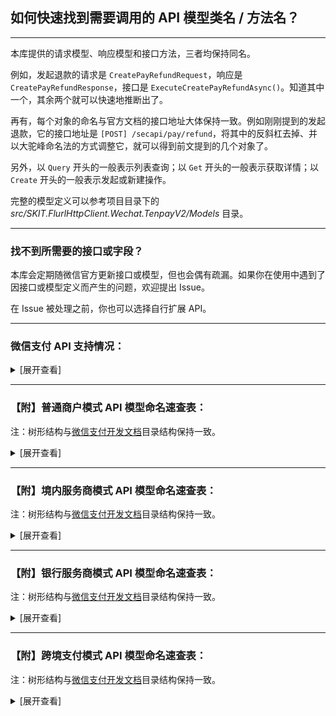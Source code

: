 ﻿## 如何快速找到需要调用的 API 模型类名 / 方法名？

---

本库提供的请求模型、响应模型和接口方法，三者均保持同名。

例如，发起退款的请求是 `CreatePayRefundRequest`，响应是 `CreatePayRefundResponse`，接口是 `ExecuteCreatePayRefundAsync()`。知道其中一个，其余两个就可以快速地推断出了。

再有，每个对象的命名与官方文档的接口地址大体保持一致。例如刚刚提到的发起退款，它的接口地址是 `[POST] /secapi/pay/refund`，将其中的反斜杠去掉、并以大驼峰命名法的方式调整它，就可以得到前文提到的几个对象了。

另外，以 `Query` 开头的一般表示列表查询；以 `Get` 开头的一般表示获取详情；以 `Create` 开头的一般表示发起或新建操作。

完整的模型定义可以参考项目目录下的 _src/SKIT.FlurlHttpClient.Wechat.TenpayV2/Models_ 目录。

---

### 找不到所需要的接口或字段？

本库会定期随微信官方更新接口或模型，但也会偶有疏漏。如果你在使用中遇到了因接口或模型定义而产生的问题，欢迎提出 Issue。

在 Issue 被处理之前，你也可以选择自行扩展 API。

---

### 微信支付 API 支持情况：

<details>

<summary>[展开查看]</summary>

|     |               微信 API                |             商户类型             |         备注         |
| :-: | :-----------------------------------: | :------------------------------: | :------------------: |
|  √  |         支付产品：付款码支付          | 普通商户 & 境内服务商 & 跨境支付 |                      |
|  √  |         支付产品：JSAPI 支付          | 普通商户 & 境内服务商 & 跨境支付 |                      |
|  √  |         支付产品：Native 支付         | 普通商户 & 境内服务商 & 跨境支付 |                      |
|  √  |          支付产品：APP 支付           | 普通商户 & 境内服务商 & 跨境支付 |                      |
|  √  |           支付产品：H5 支付           | 普通商户 & 境内服务商 & 跨境支付 |                      |
|  √  |         支付产品：小程序支付          | 普通商户 & 境内服务商 & 跨境支付 |                      |
|  ×  |     <del>支付产品：刷脸支付</del>     |      普通商户 & 境内服务商       | 异构协议，需独立模块 |
|  ×  | <del>支付工具：代金券或立减优惠</del> |      普通商户 & 境内服务商       |   请升级至 v3 API    |
|  √  |          支付工具：现金红包           |      普通商户 & 境内服务商       |                      |
|  √  |         支付工具：小程序红包          |      普通商户 & 境内服务商       |                      |
|  √  |         支付工具：付款到零钱          |             普通商户             |                      |
|  √  |        支付工具：付款到银行卡         |             普通商户             |                      |
|  ×  |       <del>支付工具：分账</del>       |      普通商户 & 境内服务商       |   请升级至 v3 API    |
|  √  |   支付工具：扣款服务（原委托代扣）    |      普通商户 & 境内服务商       |                      |
|  √  |          支付工具：酒店押金           |            境内服务商            |                      |
|  √  |          支付工具：车主服务           |            境内服务商            |                      |
|  √  |               清关报关                |             普通商户             |                      |
|  ×  |        <del>特约商户进件</del>        |            境内服务商            |   请升级至 v3 API    |
|  √  |             特约商户配置              |            银行服务商            |                      |
|  ×  |        <del>风控数据同步</del>        |            银行服务商            |   请升级至 v3 API    |
|  ×  |      <del>事中风险服务接口</del>      |            银行服务商            |   请升级至 v3 API    |
|  √  |         境外支付：子商户进件          |             跨境支付             |                      |
|  ×  |     <del>境外支付：融合钱包</del>     |             跨境支付             |   请升级至 v3 API    |
|  ×  |       <del>境外支付：报关</del>       |             跨境支付             |   请升级至 v3 API    |

</details>

---

### 【附】普通商户模式 API 模型命名速查表：

注：树形结构与[微信支付开发文档](https://pay.weixin.qq.com/wiki/doc/api/index.html)目录结构保持一致。

<details>

<summary>[展开查看]</summary>

-   支付产品

    -   付款码支付：

        -   付款码支付：`CreatePayMicroPay`

        -   查询订单：`GetPayOrder`

        -   撤销订单：`ReversePayOrder`

        -   申请退款：`CreatePayRefund`

        -   查询退款：`GetPayRefund`

        -   下载交易账单：`DownloadPayBill`

        -   下载资金账单：`DownloadPayFundFlow`

        -   交易保障：`SubmitPayITILReport`

        -   付款码查询 OpenID：`ToolsAuthCodeToOpenId`

        -   拉取订单评价数据：`BatchQueryBillComment`

    -   JSAPI 支付：

        -   统一下单：`CreatePayUnifiedOrder`

        -   查询订单：`GetPayOrder`

        -   关闭订单：`ClosePayOrder`

        -   申请退款：`CreatePayRefund`

        -   查询退款：`GetPayRefund`

        -   下载交易账单：`DownloadPayBill`

        -   下载资金账单：`DownloadPayFundFlow`

        -   交易保障：`SubmitPayITILReport`

        -   拉取订单评价数据：`BatchQueryBillComment`

    -   Native 支付：

        -   统一下单：`CreatePayUnifiedOrder`

        -   查询订单：`GetPayOrder`

        -   关闭订单：`ClosePayOrder`

        -   申请退款：`CreatePayRefund`

        -   查询退款：`GetPayRefund`

        -   下载交易账单：`DownloadPayBill`

        -   下载资金账单：`DownloadPayFundFlow`

        -   交易保障：`SubmitPayITILReport`

        -   转换短链接：`ToolsShortUrl`

        -   拉取订单评价数据：`BatchQueryBillComment`

    -   APP 支付：

        -   统一下单：`CreatePayUnifiedOrder`

        -   查询订单：`GetPayOrder`

        -   关闭订单：`ClosePayOrder`

        -   申请退款：`CreatePayRefund`

        -   查询退款：`GetPayRefund`

        -   下载交易账单：`DownloadPayBill`

        -   下载资金账单：`DownloadPayFundFlow`

        -   交易保障：`SubmitPayITILReport`

        -   拉取订单评价数据：`BatchQueryBillComment`

    -   H5 支付：

        -   统一下单：`CreatePayUnifiedOrder`

        -   查询订单：`GetPayOrder`

        -   关闭订单：`ClosePayOrder`

        -   申请退款：`CreatePayRefund`

        -   查询退款：`GetPayRefund`

        -   下载交易账单：`DownloadPayBill`

        -   下载资金账单：`DownloadPayFundFlow`

        -   交易保障：`SubmitPayITILReport`

        -   拉取订单评价数据：`BatchQueryBillComment`

    -   小程序支付：

        -   统一下单：`CreatePayUnifiedOrder`

        -   查询订单：`GetPayOrder`

        -   关闭订单：`ClosePayOrder`

        -   申请退款：`CreatePayRefund`

        -   查询退款：`GetPayRefund`

        -   下载交易账单：`DownloadPayBill`

        -   下载资金账单：`DownloadPayFundFlow`

        -   交易保障：`SubmitPayITILReport`

        -   拉取订单评价数据：`BatchQueryBillComment`

-   支付工具：

    -   现金红包：

        -   发放红包：`SendPayMarketingTransfersRedPack`

        -   发放裂变红包：`SendPayMarketingTransfersGroupRedPack`

        -   查询红包记录：`GetPayMarketingTransfersRedPackInfo`

    -   小程序红包：

        -   发放红包：`SendPayMarketingTransfersMiniProgramRedPack`

        -   查询红包记录：`GetPayMarketingTransfersRedPackInfo`

    -   付款到零钱：

        -   付款：`CreatePayMarketingTransfersPromotionTransfer`

        -   查询付款：`GetPayMarketingTransfersTransferInfo`

    -   付款到银行卡：

        -   付款到银行卡：`CreatePayServicePartnerTransfersPayToBank`

        -   查询付款银行卡：`GetPayServicePartnerTransfersPayToBankInfo`

        -   获取 RSA 加密公钥：`GetRiskPublicKey`

    -   扣款服务：

        -   APP 纯签约：`CreatePAPPayPreEntrustWeb`

        -   H5 纯签约：`CreatePAPPayH5EntrustWeb`

        -   支付中签约：`CreateContractOrder`

        -   申请扣款：`ApplyPAPPay`

        -   申请解约：`DeletePAPPayContract`

        -   查询订单：`GetPayOrder`

        -   查询签约关系：`GetPAPPayContract`

    -   车主平台：

        -   用户入场通知：`NotifyVehiclePay`

        -   申请扣款：`ApplyVehiclePay`

        -   下载交易账单：`DownloadPayBill`

        -   申请退款：`CreatePayRefund`

        -   查询退款：`GetPayRefund`

        -   查询订单：`GetTransitOrder`

        -   用户状态查询：`GetVehiclePayState`

-   清关报关：

    -   订单附加信息提交接口：`CreateMerchantCustomsCustomDeclaration`

    -   订单附加信息查询接口：`QueryMerchantCustomsCustomDeclaration`

    -   订单附加信息重推接口：`RedeclareMerchantCustomsCustomDeclaration`

</details>

---

### 【附】境内服务商模式 API 模型命名速查表：

注：树形结构与[微信支付开发文档](https://pay.weixin.qq.com/wiki/doc/api/sl.html)目录结构保持一致。

<details>

<summary>[展开查看]</summary>

-   支付产品

    -   付款码支付：

        -   付款码支付：`CreatePayMicroPay`

        -   查询订单：`GetPayOrder`

        -   撤销订单：`ReversePayOrder`

        -   申请退款：`CreatePayRefund`

        -   查询退款：`GetPayRefund`

        -   下载交易账单：`DownloadPayBill`

        -   下载资金账单：`DownloadPayFundFlow`

        -   交易保障：`SubmitPayITILReport`

        -   付款码查询 OpenID：`ToolsAuthCodeToOpenId`

    -   JSAPI 支付：

        -   统一下单：`CreatePayUnifiedOrder`

        -   查询订单：`GetPayOrder`

        -   关闭订单：`ClosePayOrder`

        -   申请退款：`CreatePayRefund`

        -   查询退款：`GetPayRefund`

        -   下载交易账单：`DownloadPayBill`

        -   下载资金账单：`DownloadPayFundFlow`

        -   交易保障：`SubmitPayITILReport`

    -   Native 支付：

        -   统一下单：`CreatePayUnifiedOrder`

        -   查询订单：`GetPayOrder`

        -   关闭订单：`ClosePayOrder`

        -   申请退款：`CreatePayRefund`

        -   查询退款：`GetPayRefund`

        -   下载交易账单：`DownloadPayBill`

        -   下载资金账单：`DownloadPayFundFlow`

        -   交易保障：`SubmitPayITILReport`

        -   转换短链接：`ToolsShortUrl`

    -   APP 支付：

        -   统一下单：`CreatePayUnifiedOrder`

        -   查询订单：`GetPayOrder`

        -   关闭订单：`ClosePayOrder`

        -   申请退款：`CreatePayRefund`

        -   查询退款：`GetPayRefund`

        -   下载交易账单：`DownloadPayBill`

        -   下载资金账单：`DownloadPayFundFlow`

        -   交易保障：`SubmitPayITILReport`

    -   H5 支付：

        -   统一下单：`CreatePayUnifiedOrder`

        -   查询订单：`GetPayOrder`

        -   关闭订单：`ClosePayOrder`

        -   申请退款：`CreatePayRefund`

        -   查询退款：`GetPayRefund`

        -   下载交易账单：`DownloadPayBill`

        -   下载资金账单：`DownloadPayFundFlow`

        -   交易保障：`SubmitPayITILReport`

    -   小程序支付：

        -   统一下单：`CreatePayUnifiedOrder`

        -   查询订单：`GetPayOrder`

        -   关闭订单：`ClosePayOrder`

        -   申请退款：`CreatePayRefund`

        -   查询退款：`GetPayRefund`

        -   下载交易账单：`DownloadPayBill`

        -   下载资金账单：`DownloadPayFundFlow`

        -   交易保障：`SubmitPayITILReport`

-   支付工具：

    -   现金红包：

        -   发放红包：`SendPayMarketingTransfersRedPack`

        -   发放裂变红包：`SendPayMarketingTransfersGroupRedPack`

        -   查询红包记录：`GetPayMarketingTransfersRedPackInfo`

    -   小程序红包：

        -   发放红包：`SendPayMarketingTransfersMiniProgramRedPack`

        -   查询红包记录：`GetPayMarketingTransfersRedPackInfo`

    -   扣款服务：

        -   APP 纯签约：`CreatePAPPayPartnerPreEntrustWeb`

        -   H5 纯签约：`CreatePAPPayPartnerH5EntrustWeb`

        -   申请扣款：`ApplyPAPPayPartner`

        -   申请解约：`DeletePAPPayContract`

        -   查询订单：`GetPayOrder`

        -   查询签约关系：`GetPAPPayPartnerContract`

    -   酒店押金：

        -   支付押金（JSAPI / APP）：`CreateDepositUnifiedOrder`

        -   支付押金（人脸）：`CreateDepositFacePay`

        -   支付押金（付款码）：`CreateDepositMicroPay`

        -   查询订单：`GetDepositOrder`

        -   撤销订单：`ReverseDepositOrder`

        -   消费押金：`ConsumeDeposit`

        -   申请退款：`CreateDepositRefund`

        -   查询退款：`GetDepositRefund`

    -   车主平台：

        -   用户入场通知：`NotifyVehiclePartnerPay`

        -   申请扣款：`ApplyVehiclePartnerPay`

        -   下载交易账单：`DownloadPayBill`

        -   申请退款：`CreatePayRefund`

        -   查询退款：`GetPayRefund`

        -   查询订单：`GetTransitPartnerOrder`

        -   用户状态查询：`GetVehiclePartnerPayState`

-   小微商户：

    -   查询提现状态：`GetFundAutoWithdrawByDate`

    -   修改结算银行卡：`ModifyMicroMerchantArchives`

    -   修改联系信息：`ModifyMicroMerchantContactInfo`

    -   关注配置：`AddMarketingRecommendConfig`

    -   支付目录配置：`AddSubMerchantDevelopConfig`

    -   绑定 AppID 配置：`AddSubMerchantDevelopConfig`

    -   配置查询：`GetSubMerchantDevelopConfig`

</details>

---

### 【附】银行服务商模式 API 模型命名速查表：

注：树形结构与[微信支付开发文档](https://pay.weixin.qq.com/wiki/doc/api/bank.html)目录结构保持一致。

<details>

<summary>[展开查看]</summary>

-   特约商户配置：

    -   支付目录配置：`AddSubMerchantDevelopConfig`

    -   绑定 AppID 配置：`AddSubMerchantDevelopConfig`

    -   配置查询：`GetSubMerchantDevelopConfig`

-   风控数据同步：

    -   违规记录查询：`QueryRiskViolation`

</details>

---

### 【附】跨境支付模式 API 模型命名速查表：

注：树形结构与[微信支付开发文档](https://pay.weixin.qq.com/wiki/doc/api/wxpay/en/pages/Overview.shtml)目录结构保持一致。

<details>

<summary>[展开查看]</summary>

-   Overseas Payment：

    -   Quick Pay：

        -   Submit Quick Pay：`CreatePayMicroPay`

        -   Query Order：`GetPayOrder`

        -   Submit Refund：`CreatePayRefund`

        -   Query Refund：`GetPayRefund`

        -   Revoke Order：`ReversePayOrder`

        -   Download Reconciliation File：`DownloadPayBill`

        -   Report Speed Testing：`SubmitPayITILReport`

        -   Query Settled Funds：`GetPaySettlement`

        -   Query Exchange Rate：`GetPayExchangeRate`

    -   QR Code Payment：

        -   Unified Order：`CreatePayUnifiedOrder`

        -   Query Order：`GetPayOrder`

        -   Close Order：`ClosePayOrder`

        -   Submit Refund：`CreatePayRefund`

        -   Query Refund：`GetPayRefund`

        -   Download Reconciliation File：`DownloadPayBill`

        -   Report Speed Testing：`SubmitPayITILReport`

        -   Query Settled Funds：`GetPaySettlement`

        -   Query Exchange Rate：`GetPayExchangeRate`

    -   Mini-Program Payment：

        -   Unified Order：`CreatePayUnifiedOrder`

        -   Query Order：`GetPayOrder`

        -   Close Order：`ClosePayOrder`

        -   Submit Refund：`CreatePayRefund`

        -   Query Refund：`GetPayRefund`

        -   Download Reconciliation File：`DownloadPayBill`

        -   Report Speed Testing：`SubmitPayITILReport`

        -   Query Settled Funds：`GetPaySettlement`

        -   Query Exchange Rate：`GetPayExchangeRate`

    -   Official Account Payment：

        -   Unified Order：`CreatePayUnifiedOrder`

        -   Query Order：`GetPayOrder`

        -   Close Order：`ClosePayOrder`

        -   Submit Refund：`CreatePayRefund`

        -   Query Refund：`GetPayRefund`

        -   Download Reconciliation File：`DownloadPayBill`

        -   Report Speed Testing：`SubmitPayITILReport`

        -   Query Settled Funds：`GetPaySettlement`

        -   Query Exchange Rate：`GetPayExchangeRate`

    -   In-App Payment：

        -   Unified Order：`CreatePayUnifiedOrder`

        -   Query Order：`GetPayOrder`

        -   Close Order：`ClosePayOrder`

        -   Submit Refund：`CreatePayRefund`

        -   Query Refund：`GetPayRefund`

        -   Download Reconciliation File：`DownloadPayBill`

        -   Report Speed Testing：`SubmitPayITILReport`

        -   Query Settled Funds：`GetPaySettlement`

        -   Query Exchange Rate：`GetPayExchangeRate`

    -   H5 Payment：

        -   Unified Order：`CreatePayUnifiedOrder`

        -   Query Order：`GetPayOrder`

        -   Close Order：`ClosePayOrder`

        -   Submit Refund：`CreatePayRefund`

        -   Query Refund：`GetPayRefund`

        -   Download Reconciliation File：`DownloadPayBill`

        -   Report Speed Testing：`SubmitPayITILReport`

        -   Query Settled Funds：`GetPaySettlement`

        -   Query Exchange Rate：`GetPayExchangeRate`

-   Onboarding Sub Merchant：

    -   Onboarding Sub Merchant API：

        -   Sub Merchant Onboarding：`AddSubMerchantInstitution`

        -   Sub Merchant Query：`GetSubMerchantInstitution`

        -   Sub Merchant Modifying：`ModifySubMerchantInstitution`

-   Functional APIs：

    -   Uploading Image： `UploadMerchantMedia`

</details>
